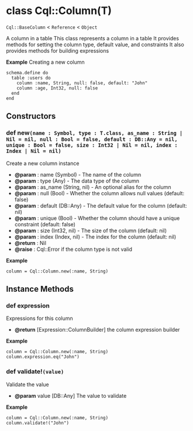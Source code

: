 # class Cql::Column(T)

`Cql::BaseColumn` < `Reference` < `Object`

A column in a table This class represents a column in a table It provides methods for setting the column type, default value, and constraints It also provides methods for building expressions

**Example** Creating a new column

```crystal
schema.define do
  table :users do
    column :name, String, null: false, default: "John"
    column :age, Int32, null: false
  end
end
```

## Constructors

### def new`(name : Symbol, type : T.class, as_name : String | Nil = nil, null : Bool = false, default : DB::Any = nil, unique : Bool = false, size : Int32 | Nil = nil, index : Index | Nil = nil)`

Create a new column instance

- **@param** : name (Symbol) - The name of the column
- **@param** : type (Any) - The data type of the column
- **@param** : as_name (String, nil) - An optional alias for the column
- **@param** : null (Bool) - Whether the column allows null values (default: false)
- **@param** : default (DB::Any) - The default value for the column (default: nil)
- **@param** : unique (Bool) - Whether the column should have a unique constraint (default: false)
- **@param** : size (Int32, nil) - The size of the column (default: nil)
- **@param** : index (Index, nil) - The index for the column (default: nil)
- **@return** : Nil
- **@raise** : Cql::Error if the column type is not valid

**Example**

```crystal
column = Cql::Column.new(:name, String)
```

## Instance Methods

### def expression

Expressions for this column

- **@return** \[Expression::ColumnBuilder] the column expression builder

**Example**

```crystal
column = Cql::Column.new(:name, String)
column.expression.eq("John")
```

### def validate!`(value)`

Validate the value

- **@param** value \[DB::Any] The value to validate

**Example**

```crystal
column = Cql::Column.new(:name, String)
column.validate!("John")
```
